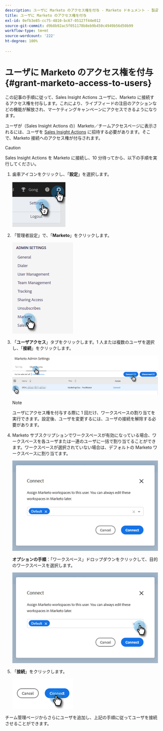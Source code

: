```yaml
---
description: ユーザに Marketo のアクセス権を付与 - Marketo ドキュメント - 製品ドキュメント
title: ユーザに Marketo のアクセス権を付与
exl-id: 0efb3e85-cc75-4810-bc67-05127f44e012
source-git-commit: d9b8b92ac5f051178b8eb9b450c4949b56d50b99
workflow-type: tm+mt
source-wordcount: '222'
ht-degree: 100%

---
```


# ユーザに Marketo のアクセス権を付与 {#grant-marketo-access-to-users}

この記事の手順に従って、Sales Insight Actions ユーザに、Marketo に接続するアクセス権を付与します。これにより、ライブフィードの注目のアクションなどの機能が解放され、マーケティングキャンペーンにアクセスできるようになります。

ユーザが（Sales Insight Actions の）Marketo／チームアクセスページに表示されるには、ユーザを [Sales Insight Actions](/help/marketo/product-docs/marketo-sales-insight/actions/admin/invite-users-and-admins.md#invite-users) に招待する必要があります。そこで、Marketo 接続へのアクセス権が付与されます。

>[!CAUTION]
>
>Sales Insight Actions を Marketo に接続し、10 分待ってから、以下の手順を実行してください。

1. 歯車アイコンをクリックし、「**設定**」を選択します。

   ![](assets/grant-marketo-access-to-users-1.png)

1. 「管理者設定」で、「**Marketo**」をクリックします。

   ![](assets/grant-marketo-access-to-users-2.png)

1. 「**ユーザアクセス**」タブをクリックします。1 人または複数のユーザを選択し、「**接続**」をクリックします。

   ![](assets/grant-marketo-access-to-users-3.png)

   >[!NOTE]
   >
   >ユーザにアクセス権を付与する際に 1 回だけ、ワークスペースの割り当てを実行できます。設定後、ユーザを変更するには、ユーザの接続を解除する必要があります。

1. Marketo サブスクリプションでワークスペースが有効になっている場合、ワークスペースを各ユーザまたは一連のユーザに一括で割り当てることができます。ワークスペースが選択されていない場合は、デフォルトの Marketo ワークスペースに割り当てます。

   ![](assets/grant-marketo-access-to-users-4.png)

   **オプションの手順**：「ワークスペース」ドロップダウンをクリックして、目的のワークスペースを選択します。

   ![](assets/grant-marketo-access-to-users-5.png)

1. 「**接続**」をクリックします。

   ![](assets/grant-marketo-access-to-users-6.png)

チーム管理ページからさらにユーザを追加し、上記の手順に従ってユーザを接続させることができます。
